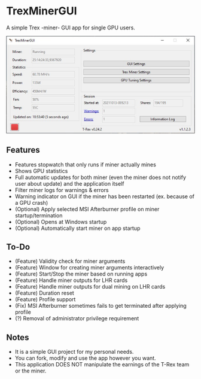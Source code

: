 
# TrexMinerGUI

A simple Trex -miner- GUI app for single GPU users.

![Main GUI](Screenshot.jpg)

## Features
- Features stopwatch that only runs if miner actually mines
- Shows GPU statistics
- Full automatic updates for both miner (even the miner does not notify user about update) and the application itself
- Filter miner logs for warnings & errors
- Warning indicator on GUI if the miner has been restarted (ex. because of a GPU crash)
- (Optional) Apply selected MSI Afterburner profile on miner startup/termination
- (Optional) Opens at Windows startup
- (Optional) Automatically start miner on app startup

## To-Do
- (Feature) Validity check for miner arguments
- (Feature) Window for creating miner arguments interactively
- (Feature) Start/Stop the miner based on running apps
- (Feature) Handle miner outputs for LHR cards
- (Feature) Handle miner outputs for dual mining on LHR cards
- (Feature) Duration reset
- (Feature) Profile support
- (Fix) MSI Afterburner sometimes fails to get terminated after applying profile
- (?) Removal of administrator privilege requirement

## Notes
- It is a simple GUI project for my personal needs.
- You can fork, modify and use the app however you want.
- This application DOES NOT manipulate the earnings of the T-Rex team or the miner.